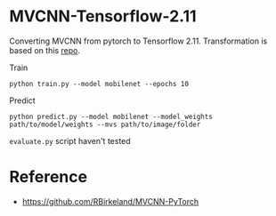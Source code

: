 # MVCNN-Tensorflow-2.11
Converting MVCNN from pytorch to Tensorflow 2.11. Transformation is based on this [repo](https://github.com/RBirkeland/MVCNN-PyTorch).

Train
```
python train.py --model mobilenet --epochs 10
```

Predict
```
python predict.py --model mobilenet --model_weights path/to/model/weights --mvs path/to/image/folder
```

```evaluate.py``` script haven't tested

# Reference
- https://github.com/RBirkeland/MVCNN-PyTorch